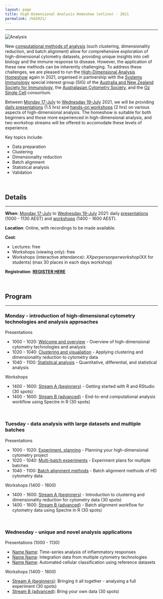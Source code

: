 ```yaml
---
layout: page
title: High-Dimensional Analysis Homeshow (online) - 2021
permalink: /hd2021/
---
```


---

![Analysis](https://raw.githubusercontent.com/tomashhurst/tomashhurst.github.io/master/images/Clusters%20wide.png)

New [computational methods of analysis](https://wiki.centenary.org.au/pages/viewpage.action?pageId=166697248) (such clustering, dimensionality reduction, and batch alignment) allow for comprehensive exploration of high-dimensional cytometry datasets, providing unique insights into cell biology and the immune response to disease. However, the application of these new methods can be inherently challenging. To address these challenges, we are pleased to run the [High-Dimensional Analysis Homeshow](https://immunedynamics.io/homeshow/) again in 2021, organised in partnership with the [Systems Immunology]() special interest group (SIG) of the [Australia and New Zealand Society for Immunology](), the [Australasian Cytometry Society](), and the [Oz Single Cell]() consortium. 

Between [Monday 17-July]() to [Wednesday 19-July]() 2021, we will be providing [daily presentations](https://immunedynamics.io/hd2021/#program) (1.5 hrs) and [hands-on workshops](https://immunedynamics.io/hd2021/#program) (2 hrs) on various aspects of high-dimensional analysis. The homeshow is suitable for both beginners and those more experienced in high-dimensional analysis, and two workshop streams will be offered to accomodate these levels of experience. 

Key topics include:

- Data preparation
- Clustering
- Dimensionality reduction
- Batch alignment
- Statistical analysis
- Validation

<br />

## Details

---

**When**: [Monday 17-July]() to [Wednesday 19-July]() 2021: daily [presentations](https://immunedynamics.io/hd2021/#program) (1000 - 1130 AEST) and [workshops](https://immunedynamics.io/hd2021/#program) (1400 - 1600 AEST).

**Location**: Online, with recordings to be made available.

**Cost**: 
- Lectures: free
- Workshops (viewing only): free
- Workshops (interactive attendance): $XX per person per workshop ($XX for students) (max 30 places in each days workshop)

**Registration**: **[REGISTER HERE]()**

<br />

## Program

---

### Monday - introduction of high-dimensional cytometry technologies and analysis approaches

Presentations

- 1000 - 1020: [Welcome and overview]() - Overview of high-dimensional cytometry technologies and analysis
- 1020 - 1040: [Clustering and visualiation]() - Applying clustering and dimensionality reduction to cytometry data
- 1040 - 1100: [Statistical analysis]() - Quantitative, differential, and statistical analysis

Workshops

- 1400 - 1600: [Stream A (beginners)]() - Getting started with R and RStudio (30 spots)
- 1400 - 1600: [Stream B (advanced)]() - End-to-end computational analysis workflow using Spectre in R (30 spots)

<br />


### Tuesday - data analysis with large datasets and multiple batches

Presentations

- 1000 - 1020: [Experiment. planning]() - Planning your high-dimensional cytometry project
- 1020 - 1040: [Multi-batch experiments]() - Experiment plans for multiple batches
- 1040 - 1100: [Batch alignment methods]() - Batch alignment methods of HD cytometry data

Workshops (1400 - 1600)

- 1400 - 1600: [Stream A (beginners)]() - Introduction to clustering and dimensionality reduction for cytometry data (30 spots)
- 1400 - 1600: [Stream B (advanced)]() - Batch alignment workflow for cytometry data using Spectre in R (30 spots)

<br />


### Wednesday - unique and novel analysis applications

Presentations (1000 - 1130)

- [Name Name](): Time-series analysis of inflammatory responses
- [Name Name](): Integration data from multiple cytometry technologies
- [Name Name](): Automated cellular classification using reference datasets

Workshops (1400 - 1600)

- [Stream A (beginners)](): Bringing it all together - analysing a full experiment (30 spots)
- [Stream B (advanced)](): Bring your own data (30 spots)

<br />

